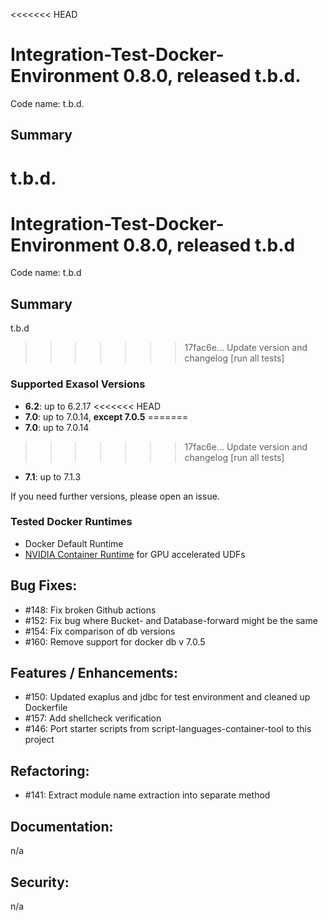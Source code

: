 <<<<<<< HEAD
# Integration-Test-Docker-Environment 0.8.0, released t.b.d.

Code name: t.b.d.

## Summary

t.b.d.
=======
# Integration-Test-Docker-Environment 0.8.0, released t.b.d

Code name: t.b.d

## Summary

t.b.d
>>>>>>> 17fac6e... Update version and changelog [run all tests]

### Supported Exasol Versions

* **6.2**: up to 6.2.17
<<<<<<< HEAD
* **7.0**: up to 7.0.14, **except 7.0.5**
=======
* **7.0**: up to 7.0.14
>>>>>>> 17fac6e... Update version and changelog [run all tests]
* **7.1**: up to 7.1.3

If you need further versions, please open an issue.

### Tested Docker Runtimes

- Docker Default Runtime
- [NVIDIA Container Runtime](https://github.com/NVIDIA/nvidia-container-runtime) for GPU accelerated UDFs

## Bug Fixes:

 - #148: Fix broken Github actions
 - #152: Fix bug where Bucket- and Database-forward might be the same 
 - #154: Fix comparison of db versions
 - #160: Remove support for docker db v 7.0.5

## Features / Enhancements:

 - #150: Updated exaplus and jdbc for test environment and cleaned up Dockerfile
 - #157: Add shellcheck verification
 - #146: Port starter scripts from script-languages-container-tool to this project

## Refactoring:

 - #141: Extract module name extraction into separate method

## Documentation:

n/a

## Security:

n/a
